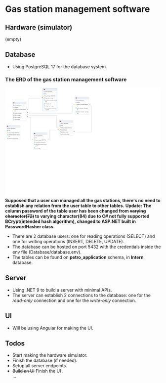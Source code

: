 # Gas station management software
## Hardware (simulator)
(empty)
## Database
- Using PostgreSQL 17 for the database system.
### The ERD of the gas station management software
![Screenshot of the software ERD](./Database/erd.png)
**Supposed that a user can managed all the gas stations, there's no need to establish any relation from the user table to other tables.**
**Update: The column password of the table user has been changed from **~~varying character(72)~~** to varying character(84) due to C# not fully supported BCrypt(intended hash algorithm), changed to ASP.NET built in PasswordHasher class.**
- There are 2 database users: one for reading operations (SELECT) and one for writing operations (INSERT, DELETE, UPDATE).
- The database can be hosted on port 5432 with the credentials inside the env file (Database/database.env).
- The tables can be found on **petro_application** schema, in **Intern** database.
## Server
- Using .NET 9 to build a server with minimal APIs.
- The server can establish 2 connections to the database: one for the *read-only* connection and one for the *write-only* connection.
## UI
- Will be using Angular for making the UI.
## Todos
- Start making the hardware simulator.
- Finish the database (if needed).
- Setup all server endpoints.
- ~~Build an UI~~ Finish the UI .<br/>
...